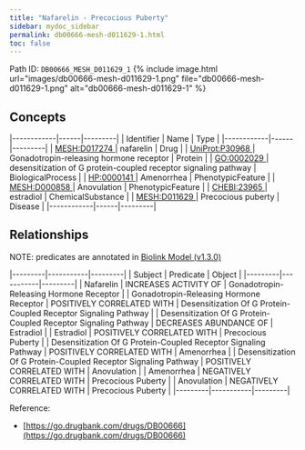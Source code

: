 ```yaml
---
title: "Nafarelin - Precocious Puberty"
sidebar: mydoc_sidebar
permalink: db00666-mesh-d011629-1.html
toc: false 
---
```



Path ID: `DB00666_MESH_D011629_1`
{% include image.html url="images/db00666-mesh-d011629-1.png" file="db00666-mesh-d011629-1.png" alt="db00666-mesh-d011629-1" %}

## Concepts

|------------|------|---------|
| Identifier | Name | Type    |
|------------|------|---------|
| <a href="https://identifiers.org/MESH:D017274">MESH:D017274 </a> | nafarelin | Drug |
| <a href="https://identifiers.org/UniProt:P30968">UniProt:P30968 </a> | Gonadotropin-releasing hormone receptor | Protein |
| <a href="https://identifiers.org/GO:0002029">GO:0002029 </a> | desensitization of G protein-coupled receptor signaling pathway | BiologicalProcess |
| <a href="https://identifiers.org/HP:0000141">HP:0000141 </a> | Amenorrhea | PhenotypicFeature |
| <a href="https://identifiers.org/MESH:D000858">MESH:D000858 </a> | Anovulation | PhenotypicFeature |
| <a href="https://identifiers.org/CHEBI:23965">CHEBI:23965 </a> | estradiol | ChemicalSubstance |
| <a href="https://identifiers.org/MESH:D011629">MESH:D011629 </a> | Precocious puberty | Disease |
|------------|------|---------|

## Relationships


NOTE: predicates are annotated in <a href="https://github.com/biolink/biolink-model/releases/tag/v1.3.0">Biolink Model (v1.3.0)</a>

|---------|-----------|---------|
| Subject | Predicate | Object  |
|---------|-----------|---------|
| Nafarelin | INCREASES ACTIVITY OF | Gonadotropin-Releasing Hormone Receptor |
| Gonadotropin-Releasing Hormone Receptor | POSITIVELY CORRELATED WITH | Desensitization Of G Protein-Coupled Receptor Signaling Pathway |
| Desensitization Of G Protein-Coupled Receptor Signaling Pathway | DECREASES ABUNDANCE OF | Estradiol |
| Estradiol | POSITIVELY CORRELATED WITH | Precocious Puberty |
| Desensitization Of G Protein-Coupled Receptor Signaling Pathway | POSITIVELY CORRELATED WITH | Amenorrhea |
| Desensitization Of G Protein-Coupled Receptor Signaling Pathway | POSITIVELY CORRELATED WITH | Anovulation |
| Amenorrhea | NEGATIVELY CORRELATED WITH | Precocious Puberty |
| Anovulation | NEGATIVELY CORRELATED WITH | Precocious Puberty |
|---------|-----------|---------|

Reference: 
  - [https://go.drugbank.com/drugs/DB00666](https://go.drugbank.com/drugs/DB00666)
